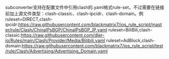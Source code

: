 subconverter支持在配置文件中引用clash的.yaml格式rule-set，不过需要在链接前加上源文件类型：clash-classic、clash-ipcidr、clash-domain。例
ruleset=DIRECT,clash-ipcidr:https://raw.githubusercontent.com/blackmatrix7/ios_rule_script/master/rule/Clash/ChinaIPsBGP/ChinaIPsBGP_IP.yaml
ruleset=BiliBili,clash-classic:https://raw.githubusercontent.com/dler-io/Rules/main/Clash/Provider/Media/Bilibili.yaml
ruleset=AdBlock,clash-domain:https://raw.githubusercontent.com/blackmatrix7/ios_rule_script/test/rule/Clash/Advertising/Advertising_Domain.yaml
